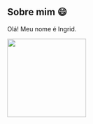 ## Sobre mim 😄
Olá! Meu nome é Ingrid.

<div>
  <img height="180cm" src="https://github-redme-stats.vercel.app/api/top-langs/?username=ingridmmaciel&layout=compact&langs_count=16&theme=dracula">
</div>
